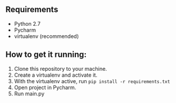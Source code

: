 ## Requirements
* Python 2.7
* Pycharm
* virtualenv (recommended)

## How to get it running:
1. Clone this repository to your machine.
2. Create a virtualenv and activate it.
3. With the virtualenv active, run `pip install -r requirements.txt`
4. Open project in Pycharm.
5. Run main.py
